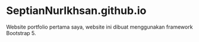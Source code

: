 # SeptianNurIkhsan.github.io
Website portfolio pertama saya,
website ini dibuat menggunakan framework Bootstrap 5.
